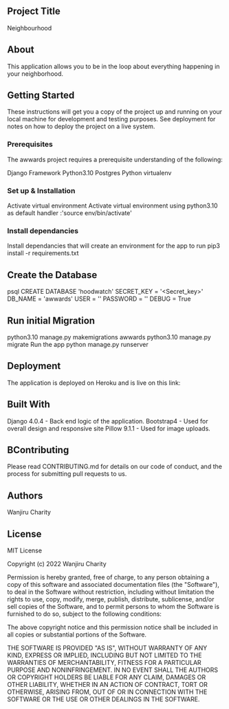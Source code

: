 ## Project Title
Neighbourhood

## About
This application allows you to be in the loop about everything happening in your neighborhood.

## Getting Started
These instructions will get you a copy of the project up and running on your local machine for development and testing purposes. See deployment for notes on how to deploy the project on a live system.

### Prerequisites
The awwards project requires a prerequisite understanding of the following:

Django Framework Python3.10 Postgres Python virtualenv

### Set up & Installation
Activate virtual environment Activate virtual environment using python3.10 as default handler :'source env/bin/activate'

### Install dependancies
Install dependancies that will create an environment for the app to run pip3 install -r requirements.txt

## Create the Database
psql CREATE DATABASE 'hoodwatch' SECRET_KEY = '<Secret_key>' DB_NAME = 'awwards' USER = '' PASSWORD = '' DEBUG = True

## Run initial Migration
python3.10 manage.py makemigrations awwards python3.10 manage.py migrate Run the app python manage.py runserver

## Deployment
The application is deployed on Heroku and is live on this link:

## Built With
Django 4.0.4 - Back end logic of the application. Bootstrap4 - Used for overall design and responsive site Pillow 9.1.1 - Used for image uploads.

## BContributing
Please read CONTRIBUTING.md for details on our code of conduct, and the process for submitting pull requests to us.

## Authors
Wanjiru Charity

## License
MIT License

Copyright (c) 2022 Wanjiru Charity

Permission is hereby granted, free of charge, to any person obtaining a copy of this software and associated documentation files (the "Software"), to deal in the Software without restriction, including without limitation the rights to use, copy, modify, merge, publish, distribute, sublicense, and/or sell copies of the Software, and to permit persons to whom the Software is furnished to do so, subject to the following conditions:

The above copyright notice and this permission notice shall be included in all copies or substantial portions of the Software.

THE SOFTWARE IS PROVIDED "AS IS", WITHOUT WARRANTY OF ANY KIND, EXPRESS OR IMPLIED, INCLUDING BUT NOT LIMITED TO THE WARRANTIES OF MERCHANTABILITY, FITNESS FOR A PARTICULAR PURPOSE AND NONINFRINGEMENT. IN NO EVENT SHALL THE AUTHORS OR COPYRIGHT HOLDERS BE LIABLE FOR ANY CLAIM, DAMAGES OR OTHER LIABILITY, WHETHER IN AN ACTION OF CONTRACT, TORT OR OTHERWISE, ARISING FROM, OUT OF OR IN CONNECTION WITH THE SOFTWARE OR THE USE OR OTHER DEALINGS IN THE SOFTWARE.